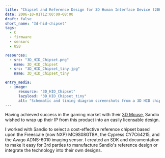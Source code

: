 ```yaml
---
title: "Chipset and Reference Design for 3D Human Interface Device (2006)"
date: 2006-10-01T12:00:00-08:00
draft: false
short_name: "3d-hid-chipset"
tags:
  - C
  - firmware
  - sensors
  - USB

resources:
  - src: "3D_HID_Chipset.png"
    name: 3D_HID_Chipset
  - src: "3D_HID_Chipset_tiny.jpg"
    name: 3D_HID_Chipset_tiny

entry_media:
  - image:
      resource: "3D_HID_Chipset"
      lazyload: "3D_HID_Chipset_tiny"
      alt: "Schematic and timing diagram screenshots from a 3D HID chipset design"
---
```

Having achieved success in the gaming market with their [3D Mouse](#3d-mouse), Sandio wished to wrap up their IP from this product into an easily licensable design.

I worked with Sandio to select a cost-effective reference chipset based upon the Freescale (now NXP) MC9S08GT8A, the Cypress CY7C64215, and the Avago ADNS-6010 imaging sensor. I created an SDK and documentation to make it easy for 3rd parties to manufacture Sandio's reference design or integrate the technology into their own designs.
